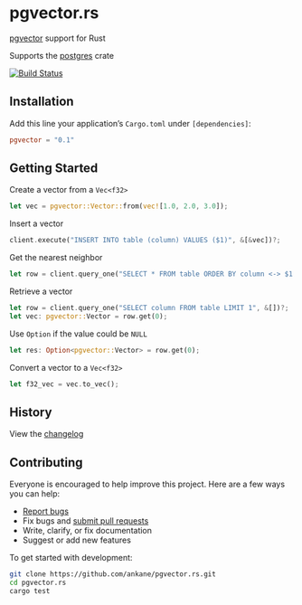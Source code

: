 # pgvector.rs

[pgvector](https://github.com/ankane/pgvector) support for Rust

Supports the [postgres](https://github.com/sfackler/rust-postgres) crate

[![Build Status](https://github.com/ankane/pgvector.rs/workflows/build/badge.svg?branch=master)](https://github.com/ankane/pgvector.rs/actions)

## Installation

Add this line your application’s `Cargo.toml` under `[dependencies]`:

```toml
pgvector = "0.1"
```

## Getting Started

Create a vector from a `Vec<f32>`

```rust
let vec = pgvector::Vector::from(vec![1.0, 2.0, 3.0]);
```

Insert a vector

```rust
client.execute("INSERT INTO table (column) VALUES ($1)", &[&vec])?;
```

Get the nearest neighbor

```rust
let row = client.query_one("SELECT * FROM table ORDER BY column <-> $1 LIMIT 1", &[&vec])?;
```

Retrieve a vector

```rust
let row = client.query_one("SELECT column FROM table LIMIT 1", &[])?;
let vec: pgvector::Vector = row.get(0);
```

Use `Option` if the value could be `NULL`

```rust
let res: Option<pgvector::Vector> = row.get(0);
```

Convert a vector to a `Vec<f32>`

```rust
let f32_vec = vec.to_vec();
```

## History

View the [changelog](https://github.com/ankane/pgvector.rs/blob/master/CHANGELOG.md)

## Contributing

Everyone is encouraged to help improve this project. Here are a few ways you can help:

- [Report bugs](https://github.com/ankane/pgvector.rs/issues)
- Fix bugs and [submit pull requests](https://github.com/ankane/pgvector.rs/pulls)
- Write, clarify, or fix documentation
- Suggest or add new features

To get started with development:

```sh
git clone https://github.com/ankane/pgvector.rs.git
cd pgvector.rs
cargo test
```
